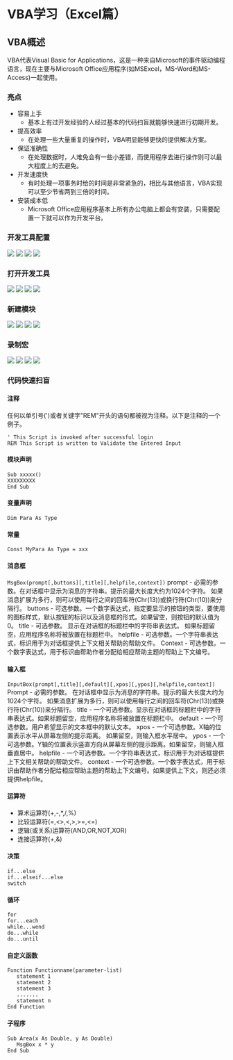 VBA学习（Excel篇）
======

VBA概述
------
VBA代表Visual Basic for Applications，这是一种来自Microsoft的事件驱动编程语言，现在主要与Microsoft Office应用程序(如MSExcel，MS-Word和MS-Access)一起使用。

### 亮点
* 容易上手
    * 基本上有过开发经验的人经过基本的代码扫盲就能够快速进行初期开发。
* 提高效率
    * 在处理一些大量重复的操作时，VBA明显能够更快的提供解决方案。
* 保证准确性
    * 在处理数据时，人难免会有一些小差错，而使用程序去进行操作则可以最大程度上的去避免。
* 开发速度快
    * 有时处理一项事务时给的时间是非常紧急的，相比与其他语言，VBA实现可以至少节省两到三倍的时间。
* 安装成本低
    * Microsoft Office应用程序基本上所有办公电脑上都会有安装，只需要配置一下就可以作为开发平台。

### 开发工具配置
![](https://github.com/goro-hyronjs/wulu-VBA-learn/raw/master/Image/A0001.PNG) 
![](https://github.com/goro-hyronjs/wulu-VBA-learn/raw/master/Image/A0002.PNG) 
![](https://github.com/goro-hyronjs/wulu-VBA-learn/raw/master/Image/A0003.PNG) 
![](https://github.com/goro-hyronjs/wulu-VBA-learn/raw/master/Image/A0004.PNG) 

### 打开开发工具
![](https://github.com/goro-hyronjs/wulu-VBA-learn/raw/master/Image/B0001.PNG) 
![](https://github.com/goro-hyronjs/wulu-VBA-learn/raw/master/Image/B0002.PNG) 
![](https://github.com/goro-hyronjs/wulu-VBA-learn/raw/master/Image/B0003.PNG) 
![](https://github.com/goro-hyronjs/wulu-VBA-learn/raw/master/Image/B0004.PNG) 

### 新建模块
![](https://github.com/goro-hyronjs/wulu-VBA-learn/raw/master/Image/C0001.PNG) 
![](https://github.com/goro-hyronjs/wulu-VBA-learn/raw/master/Image/C0002.PNG) 
![](https://github.com/goro-hyronjs/wulu-VBA-learn/raw/master/Image/C0003.PNG) 
![](https://github.com/goro-hyronjs/wulu-VBA-learn/raw/master/Image/C0004.PNG)

### 录制宏
![](https://github.com/goro-hyronjs/wulu-VBA-learn/raw/master/Image/D0001.PNG) 
![](https://github.com/goro-hyronjs/wulu-VBA-learn/raw/master/Image/D0002.PNG) 
![](https://github.com/goro-hyronjs/wulu-VBA-learn/raw/master/Image/D0003.PNG) 
![](https://github.com/goro-hyronjs/wulu-VBA-learn/raw/master/Image/D0004.PNG)

### 代码快速扫盲
#### 注释
任何以单引号(')或者关键字"REM"开头的语句都被视为注释。以下是注释的一个例子。
```
' This Script is invoked after successful login 
REM This Script is written to Validate the Entered Input 
```

#### 模块声明
```
Sub xxxxx()
XXXXXXXXX
End Sub
```

#### 变量声明
```
Dim Para As Type
```

#### 常量
```
Const MyPara As Type = xxx
```

#### 消息框
```MsgBox(prompt[,buttons][,title][,helpfile,context])```
prompt - 必需的参数。在对话框中显示为消息的字符串。提示的最大长度大约为1024个字符。 如果消息扩展为多行，则可以使用每行之间的回车符(Chr(13))或换行符(Chr(10))来分隔行。
buttons - 可选参数。一个数字表达式，指定要显示的按钮的类型，要使用的图标样式，默认按钮的标识以及消息框的形式。如果留空，则按钮的默认值为0。
title - 可选参数。 显示在对话框的标题栏中的字符串表达式。 如果标题留空，应用程序名称将被放置在标题栏中。
helpfile - 可选参数。一个字符串表达式，标识用于为对话框提供上下文相关帮助的帮助文件。
Context - 可选参数。一个数字表达式，用于标识由帮助作者分配给相应帮助主题的帮助上下文编号。 

#### 输入框
```InputBox(prompt[,title][,default][,xpos][,ypos][,helpfile,context])```
Prompt - 必需的参数。 在对话框中显示为消息的字符串。提示的最大长度大约为1024个字符。 如果消息扩展为多行，则可以使用每行之间的回车符(Chr(13))或换行符(Chr(10))来分隔行。
title - 一个可选参数。显示在对话框的标题栏中的字符串表达式。如果标题留空，应用程序名称将被放置在标题栏中。
default - 一个可选参数。用户希望显示的文本框中的默认文本。
xpos - 一个可选参数。X轴的位置表示水平从屏幕左侧的提示距离。 如果留空，则输入框水平居中。
ypos - 一个可选参数。Y轴的位置表示竖直方向从屏幕左侧的提示距离。如果留空，则输入框垂直居中。
helpfile - 一个可选参数。一个字符串表达式，标识用于为对话框提供上下文相关帮助的帮助文件。 
context - 一个可选参数。一个数字表达式，用于标识由帮助作者分配给相应帮助主题的帮助上下文编号。如果提供上下文，则还必须提供helpfile。

#### 运算符
* 算术运算符(+,-,*,/,%)
* 比较运算符(=,<>,<,>,>=,<=)
* 逻辑(或关系)运算符(AND,OR,NOT,XOR)
* 连接运算符(+,&)

#### 决策
```
if...else
if...elseif...else
switch
```

#### 循环
```
for
for...each
while...wend
do...while
do...until
```

#### 自定义函数
```
Function Functionname(parameter-list)
   statement 1
   statement 2
   statement 3
   .......
   statement n
End Function
```

#### 子程序
```
Sub Area(x As Double, y As Double)
   MsgBox x * y
End Sub
```


